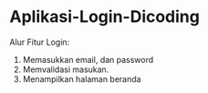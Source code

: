 # Aplikasi-Login-Dicoding

Alur Fitur Login:
1. Memasukkan email, dan password
2. Memvalidasi masukan.
3. Menampilkan halaman beranda
